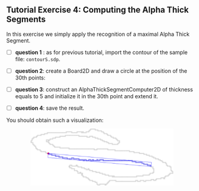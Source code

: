 

## Tutorial Exercise 4: Computing the Alpha Thick Segments

In this exercise we simply apply the recognition of a maximal Alpha Thick Segment.


  - [ ] **question 1** :  as for previous tutorial, import the contour of the sample file: `contourS.sdp`.
  
  - [ ] **question 2**: create a Board2D and draw a circle at the position of the 30th points:
  
  - [ ] **question 3**: construct an AlphaThickSegmentComputer2D of
        thickness equals to 5 and initialize it in the 30th point and extend it.
        
  - [ ] **question 4**: save the result.
  
  
  
  You should obtain such a visualization:

  <center>
  <a href="results/res.png"><img height=150 src="results/res.png"></a>
  </center>
  


